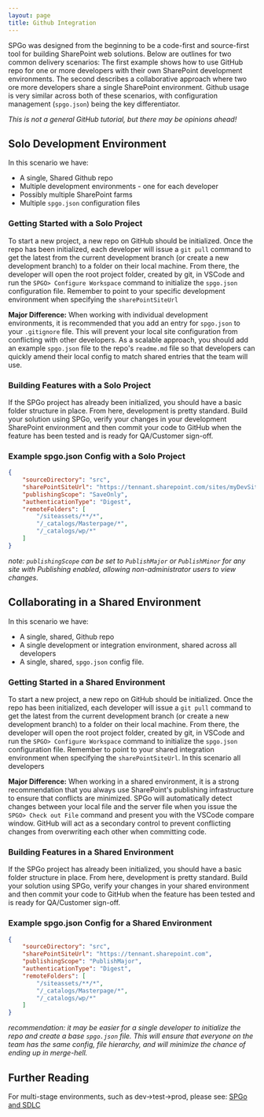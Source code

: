 ```yaml
---
layout: page
title: Github Integration
---
```


SPGo was designed from the beginning to be a code-first and source-first tool for building SharePoint web solutions. Below are outlines for two common delivery scenarios: The first example shows how to use GitHub repo for one or more developers with their own SharePoint development environments. The second describes a collaborative approach where two ore more developers share a single SharePoint environment. Github usage is very similar across both of these scenarios, with configuration management (`spgo.json`) being the key differentiator.

_This is not a general GitHub tutorial, but there may be opinions ahead!_

## Solo Development Environment

In this scenario we have:

* A single, Shared Github repo
* Multiple development environments - one for each developer
* Possibly multiple SharePoint farms
* Multiple `spgo.json` configuration files

### Getting Started with a Solo Project

To start a new project, a new repo on GitHub should be initialized.
Once the repo has been initialized, each developer will issue a `git pull` command to get the latest from the current development branch (or create a new development branch) to a folder on their local machine. From there, the developer will open the root project folder, created by git, in VSCode and run the `SPGO> Configure Workspace` command to initialize the `spgo.json` configuration file. Remember to point to your specific development environment when specifying the `sharePointSiteUrl`

**Major Difference:** When working with individual development environments, it is recommended that you add an entry for `spgo.json` to your `.gitignore` file. This will prevent your local site configuration from conflicting with other developers. As a scalable approach, you should add an example `spgo.json` file to the repo's `readme.md` file so that developers can quickly amend their local config to match shared entries that the team will use.

### Building Features with a Solo Project

If the SPGo project has already been initialized, you should have a basic folder structure in place. From here, development is pretty standard. Build your solution using SPGo, verify your changes in your development SharePoint environment and then commit your code to GitHub when the feature has been tested and is ready for QA/Customer sign-off.

### Example spgo.json Config with a Solo Project

``` json
{
    "sourceDirectory": "src",
    "sharePointSiteUrl": "https://tennant.sharepoint.com/sites/myDevSite",
    "publishingScope": "SaveOnly",
    "authenticationType": "Digest",
    "remoteFolders": [
        "/siteassets/**/*",
        "/_catalogs/Masterpage/*",
        "/_catalogs/wp/*"
    ]
}
```

_note: `publishingScope` can be set to `PublishMajor` or `PublishMinor` for any site with Publishing enabled, allowing non-administrator users to view changes._

## Collaborating in a Shared Environment

In this scenario we have:

* A single, shared, Github repo
* A single development or integration environment, shared across all developers
* A single, shared, `spgo.json` config file.

### Getting Started in a Shared Environment

To start a new project, a new repo on GitHub should be initialized.
Once the repo has been initialized, each developer will issue a `git pull` command to get the latest from the current development branch (or create a new development branch) to a folder on their local machine. From there, the developer will open the root project folder, created by git, in VSCode and run the `SPGO> Configure Workspace` command to initialize the `spgo.json` configuration file. Remember to point to your shared integration environment when specifying the `sharePointSiteUrl`. In this scenario all developers

**Major Difference:** When working in a shared environment, it is a strong recommendation that you always use SharePoint's publishing infrastructure to ensure that conflicts are minimized. SPGo will automatically detect changes between your local file and the server file when you issue the `SPGO> Check out File` command and present you with the VSCode compare window. GitHub will act as a secondary control to prevent conflicting changes from overwriting each other when committing code.

### Building Features in a Shared Environment

If the SPGo project has already been initialized, you should have a basic folder structure in place. From here, development is pretty standard. Build your solution using SPGo, verify your changes in your shared environment and then commit your code to GitHub when the feature has been tested and is ready for QA/Customer sign-off.

### Example spgo.json Config for a Shared Environment

``` json
{
    "sourceDirectory": "src",
    "sharePointSiteUrl": "https://tennant.sharepoint.com",
    "publishingScope": "PublishMajor",
    "authenticationType": "Digest",
    "remoteFolders": [
        "/siteassets/**/*",
        "/_catalogs/Masterpage/*",
        "/_catalogs/wp/*"
    ]
}
```

_recommendation: it may be easier for a single developer to initialize the repo and create a base `spgo.json` file. This will ensure that everyone on the team has the same config, file hierarchy, and will minimize the chance of ending up in merge-hell._

## Further Reading

For multi-stage environments, such as dev->test->prod, please see: [SPGo and SDLC](/spgo/advanced/spgo-and-sdlc)
